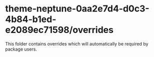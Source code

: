 # theme-neptune-0aa2e7d4-d0c3-4b84-b1ed-e2089ec71598/overrides

This folder contains overrides which will automatically be required by package users.
